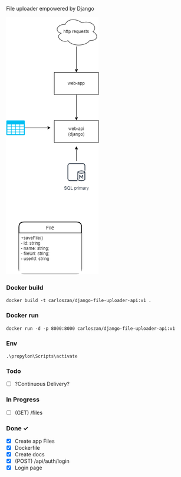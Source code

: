 File uploader empowered by Django

![alt text](docs/v1.png)

### Docker build

```
docker build -t carloszan/django-file-uploader-api:v1 .
```

### Docker run

```
docker run -d -p 8000:8000 carloszan/django-file-uploader-api:v1
```

### Env

```
.\propylon\Scripts\activate
```

### Todo

- [ ] ?Continuous Delivery?

### In Progress

- [ ] (GET) /files

### Done ✓

- [x] Create app Files
- [x] Dockerfile
- [x] Create docs
- [x] (POST) /api/auth/login
- [x] Login page
